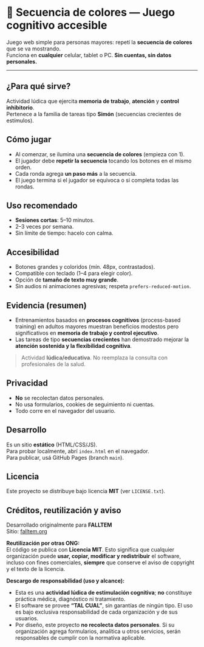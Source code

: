 # 🎨 Secuencia de colores — Juego cognitivo accesible

Juego web simple para personas mayores: repetí la **secuencia de colores** que se va mostrando.  
Funciona en **cualquier** celular, tablet o PC. **Sin cuentas, sin datos personales.**

---

## ¿Para qué sirve?
Actividad lúdica que ejercita **memoria de trabajo**, **atención** y **control inhibitorio**.  
Pertenece a la familia de tareas tipo **Simón** (secuencias crecientes de estímulos).

## Cómo jugar
- Al comenzar, se ilumina una **secuencia de colores** (empieza con 1).  
- El jugador debe **repetir la secuencia** tocando los botones en el mismo orden.  
- Cada ronda agrega **un paso más** a la secuencia.  
- El juego termina si el jugador se equivoca o si completa todas las rondas.

## Uso recomendado
- **Sesiones cortas**: 5–10 minutos.  
- 2–3 veces por semana.  
- Sin límite de tiempo: hacelo con calma.

## Accesibilidad
- Botones grandes y coloridos (mín. 48px, contrastados).  
- Compatible con teclado (1–4 para elegir color).  
- Opción de **tamaño de texto muy grande**.  
- Sin audios ni animaciones agresivas; respeta `prefers-reduced-motion`.

## Evidencia (resumen)
- Entrenamientos basados en **procesos cognitivos** (process-based training) en adultos mayores muestran beneficios modestos pero significativos en **memoria de trabajo y control ejecutivo**.  
- Las tareas de tipo **secuencias crecientes** han demostrado mejorar la **atención sostenida y la flexibilidad cognitiva**.  

> Actividad **lúdica/educativa**. No reemplaza la consulta con profesionales de la salud.

## Privacidad
- **No** se recolectan datos personales.  
- No usa formularios, cookies de seguimiento ni cuentas.  
- Todo corre en el navegador del usuario.

## Desarrollo
Es un sitio **estático** (HTML/CSS/JS).  
Para probar localmente, abrí `index.html` en el navegador.  
Para publicar, usá GitHub Pages (branch `main`).

## Licencia
Este proyecto se distribuye bajo licencia **MIT** (ver `LICENSE.txt`).

## Créditos, reutilización y aviso
Desarrollado originalmente para **FALLTEM**  
Sitio: [falltem.org](https://falltem.org/)

**Reutilización por otras ONG:**  
El código se publica con **Licencia MIT**. Esto significa que cualquier organización puede **usar, copiar, modificar y redistribuir** el software, incluso con fines comerciales, **siempre** que conserve el aviso de copyright y el texto de la licencia.

**Descargo de responsabilidad (uso y alcance):**
- Esta es una **actividad lúdica de estimulación cognitiva**; **no** constituye práctica médica, diagnóstico ni tratamiento.  
- El software se provee **“TAL CUAL”**, sin garantías de ningún tipo. El uso es bajo exclusiva responsabilidad de cada organización y de sus usuarios.  
- Por diseño, este proyecto **no recolecta datos personales**. Si su organización agrega formularios, analítica u otros servicios, serán responsables de cumplir con la normativa aplicable.  
